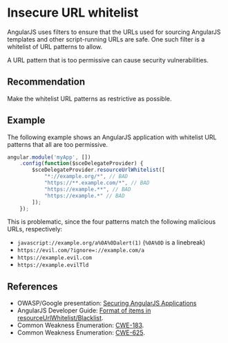 # Insecure URL whitelist
AngularJS uses filters to ensure that the URLs used for sourcing AngularJS templates and other script-running URLs are safe. One such filter is a whitelist of URL patterns to allow.

A URL pattern that is too permissive can cause security vulnerabilities.


## Recommendation
Make the whitelist URL patterns as restrictive as possible.


## Example
The following example shows an AngularJS application with whitelist URL patterns that all are too permissive.


```javascript
angular.module('myApp', [])
    .config(function($sceDelegateProvider) {
        $sceDelegateProvider.resourceUrlWhitelist([
            "*://example.org/*", // BAD
            "https://**.example.com/*", // BAD
            "https://example.**", // BAD
            "https://example.*" // BAD
        ]);
    });

```
This is problematic, since the four patterns match the following malicious URLs, respectively:

* `javascript://example.org/a%0A%0Dalert(1)` (`%0A%0D` is a linebreak)
* `https://evil.com/?ignore=://example.com/a`
* `https://example.evil.com`
* `https://example.evilTld`

## References
* OWASP/Google presentation: [Securing AngularJS Applications](https://www.owasp.org/images/6/6e/Benelus_day_20161125_S_Lekies_Securing_AngularJS_Applications.pdf)
* AngularJS Developer Guide: [Format of items in resourceUrlWhitelist/Blacklist](https://docs.angularjs.org/api/ng/service/$sce#resourceUrlPatternItem).
* Common Weakness Enumeration: [CWE-183](https://cwe.mitre.org/data/definitions/183.html).
* Common Weakness Enumeration: [CWE-625](https://cwe.mitre.org/data/definitions/625.html).
